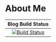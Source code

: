 # About Me
|                      Blog Build Status                       |
| :----------------------------------------------------------: |
| [![Build Status](https://travis-ci.org/yi-yun/yi-yun.github.io.svg?branch=hexo)](https://travis-ci.org/yi-yun/yi-yun.github.io) |